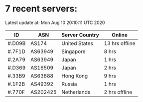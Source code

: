 # 7 recent servers:

Latest update at: Mon Aug 10 20:10:11 UTC 2020

| ID | ASN | Server Country | Online |
| -- | --- | -------------- | ------ |
| #.D09B | AS174 | United States | 13 hrs offline |
| #.7F1D | AS63949 | Singapore | 8 hrs |
| #.2A79 | AS63949 | Japan | 1 hrs |
| #.D369 | AS16509 | Japan | 2 hrs |
| #.33B9 | AS63888 | Hong Kong | 9 hrs |
| #.1F2B | AS49392 | Russia | 1 hrs |
| #.770F | AS202425 | Netherlands | 2 hrs offline |

